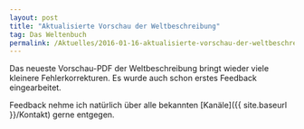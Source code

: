 ```yaml
---
layout: post
title: "Aktualisierte Vorschau der Weltbeschreibung"
tag: Das Weltenbuch
permalink: /Aktuelles/2016-01-16-aktualisierte-vorschau-der-weltbeschreibung
---
```


Das neueste Vorschau-PDF der Weltbeschreibung bringt wieder viele kleinere Fehlerkorrekturen. Es wurde auch schon erstes Feedback eingearbeitet.

Feedback nehme ich natürlich über alle bekannten [Kanäle]({{ site.baseurl }}/Kontakt) gerne entgegen.



